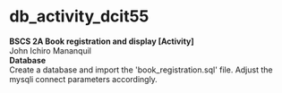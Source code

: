 # db_activity_dcit55
**BSCS 2A Book registration and display [Activity]**<br>
John Ichiro Mananquil<br>
**Database**<br>
Create a database and import the 'book_registration.sql' file. Adjust the mysqli connect parameters accordingly.<br>
